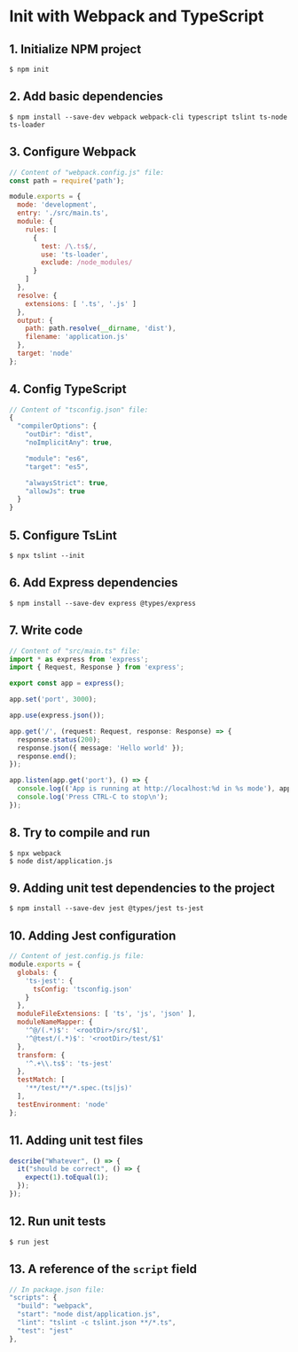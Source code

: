 # Init with Webpack and TypeScript

## 1. Initialize NPM project
```console
$ npm init
```

## 2. Add basic dependencies
```console
$ npm install --save-dev webpack webpack-cli typescript tslint ts-node ts-loader
```

## 3. Configure Webpack
```javascript
// Content of "webpack.config.js" file:
const path = require('path');

module.exports = {
  mode: 'development',
  entry: './src/main.ts',
  module: {
    rules: [
      {
        test: /\.ts$/,
        use: 'ts-loader',
        exclude: /node_modules/
      }
    ]
  },
  resolve: {
    extensions: [ '.ts', '.js' ]
  },
  output: {
    path: path.resolve(__dirname, 'dist'),
    filename: 'application.js'
  },
  target: 'node'
};
```

## 4. Config TypeScript
```javascript
// Content of "tsconfig.json" file:
{
  "compilerOptions": {
    "outDir": "dist",
    "noImplicitAny": true,

    "module": "es6",
    "target": "es5",

    "alwaysStrict": true,
    "allowJs": true
  }
}
```

## 5. Configure TsLint
```console
$ npx tslint --init
```

## 6. Add Express dependencies
```console
$ npm install --save-dev express @types/express
```

## 7. Write code
```typescript
// Content of "src/main.ts" file:
import * as express from 'express';
import { Request, Response } from 'express';

export const app = express();

app.set('port', 3000);

app.use(express.json());

app.get('/', (request: Request, response: Response) => {
  response.status(200);
  response.json({ message: 'Hello world' });
  response.end();
});

app.listen(app.get('port'), () => {
  console.log(('App is running at http://localhost:%d in %s mode'), app.get('port'), app.get('env'));
  console.log('Press CTRL-C to stop\n');
});
```

## 8. Try to compile and run
```console
$ npx webpack
$ node dist/application.js
```

## 9. Adding unit test dependencies to the project
```console
$ npm install --save-dev jest @types/jest ts-jest
```

## 10. Adding Jest configuration
```javascript
// Content of jest.config.js file:
module.exports = {
  globals: {
    'ts-jest': {
      tsConfig: 'tsconfig.json'
    }
  },
  moduleFileExtensions: [ 'ts', 'js', 'json' ],
  moduleNameMapper: {
    '^@/(.*)$': '<rootDir>/src/$1',
    '^@test/(.*)$': '<rootDir>/test/$1'
  },
  transform: {
    '^.+\\.ts$': 'ts-jest'
  },
  testMatch: [
    '**/test/**/*.spec.(ts|js)'
  ],
  testEnvironment: 'node'
};
```

## 11. Adding unit test files
```javascript
describe("Whatever", () => {
  it("should be correct", () => {
    expect(1).toEqual(1);
  });
});
```

## 12. Run unit tests
```console
$ run jest
```

## 13. A reference of the `script` field
```javascript
// In package.json file:
"scripts": {
  "build": "webpack",
  "start": "node dist/application.js",
  "lint": "tslint -c tslint.json **/*.ts",
  "test": "jest"
},
```
